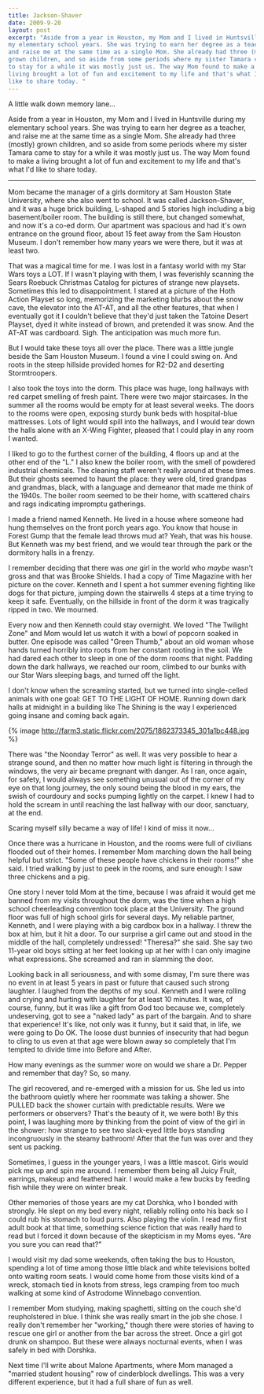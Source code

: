 ```yaml
---
title: Jackson-Shaver
date: 2009-9-20
layout: post
excerpt: "Aside from a year in Houston, my Mom and I lived in Huntsville during
my elementary school years. She was trying to earn her degree as a teacher,
and raise me at the same time as a single Mom. She already had three (mostly)
grown children, and so aside from some periods where my sister Tamara came
to stay for a while it was mostly just us. The way Mom found to make a
living brought a lot of fun and excitement to my life and that's what I'd
like to share today. "
---
```


A little walk down memory lane...
  
Aside from a year in Houston, my Mom and I lived in Huntsville during
my elementary school years. She was trying to earn her degree as a teacher,
and raise me at the same time as a single Mom. She already had three (mostly)
grown children, and so aside from some periods where my sister Tamara came
to stay for a while it was mostly just us. The way Mom found to make a
living brought a lot of fun and excitement to my life and that's what I'd
like to share today.
  
---
  
Mom became the manager of a girls dormitory at Sam Houston State University,
where she also went to school. It was called Jackson-Shaver, and it was
a huge brick building, L-shaped and 5 stories high including a big basement/boiler
room. The building is still there, but changed somewhat, and now it's a
co-ed dorm. Our apartment was spacious and had it's own entrance on the
ground floor, about 15 feet away from the Sam Houston Museum. I don't remember
how many years we were there, but it was at least two.
  
  
That was a magical time for me. I was lost in a fantasy world with my
Star Wars toys a LOT. If I wasn't playing with them, I was feverishly scanning
the Sears Roebuck Christmas Catalog for pictures of strange new playsets.
Sometimes this led to disappointment. I stared at a picture of the Hoth
Action Playset so long, memorizing the marketing blurbs about the snow
cave, the elevator into the AT-AT, and all the other features, that when
I eventually got it I couldn't believe that they'd just taken the Tatoine
Desert Playset, dyed it white instead of brown, and pretended it was snow.
And the AT-AT was cardboard. Sigh. The anticipation was much more fun.
  
  
But I would take these toys all over the place. There was a little jungle
beside the Sam Houston Museum. I found a vine I could swing on. And roots
in the steep hillside provided homes for R2-D2 and deserting Stormtroopers.
  
  
I also took the toys into the dorm. This place was huge, long hallways
with red carpet smelling of fresh paint. There were two major staircases.
In the summer all the rooms would be empty for at least several weeks.
The doors to the rooms were open, exposing sturdy bunk beds with hospital-blue
mattresses. Lots of light would spill into the hallways, and I would tear
down the halls alone with an X-Wing Fighter, pleased that I could play
in any room I wanted.
  
  
I liked to go to the furthest corner of the building, 4 floors up and
at the other end of the "L." I also knew the boiler room, with the smell
of powdered industrial chemicals. The cleaning staff weren't really around
at these times. But their ghosts seemed to haunt the place: they were old,
tired grandpas and grandmas, black, with a language and demeanor that made
me think of the 1940s. The boiler room seemed to be their home, with scattered
chairs and rags indicating impromptu gatherings.
  
  
I made a friend named Kenneth. He lived in a house where someone had hung
themselves on the front porch years ago. You know that house in Forest
Gump that the female lead throws mud at? Yeah, that was his house. But
Kenneth was my best friend, and we would tear through the park or the dormitory
halls in a frenzy.
  
  
I remember deciding that there was _one_ girl in the world who _maybe_ wasn't
gross and that was Brooke Shields. I had a copy of Time Magazine with her
picture on the cover. Kenneth and I spent a hot summer evening fighting
like dogs for that picture, jumping down the stairwells 4 steps at a time
trying to keep it safe. Eventually, on the hillside in front of the dorm
it was tragically ripped in two. We mourned.
  
  
Every now and then Kenneth could stay overnight. We loved "The Twilight
Zone" and Mom would let us watch it with a bowl of popcorn soaked in butter.
One episode was called "Green Thumb," about an old woman whose hands turned
horribly into roots from her constant rooting in the soil. We had dared
each other to sleep in one of the dorm rooms that night. Padding down the
dark hallways, we reached our room, climbed to our bunks with our Star
Wars sleeping bags, and turned off the light.
  
  
I don't know when the screaming started, but we turned into single-celled
animals with one goal: GET TO THE LIGHT OF HOME. Running down dark halls
at midnight in a building like The Shining is the way I experienced going
insane and coming back again.
  
  
{% image http://farm3.static.flickr.com/2075/1862373345_301a1bc448.jpg %}
  
  
There was "the Noonday Terror" as well. It was very possible to hear a
strange sound, and then no matter how much light is filtering in through
the windows, the very air became pregnant with danger. As I ran, once again,
for safety, I would always see something unusual out of the corner of my
eye on that long journey, the only sound being the blood in my ears, the
swish of courdoury and socks pumping lightly on the carpet. I knew I had
to hold the scream in until reaching the last hallway with our door, sanctuary,
at the end.
  
  
Scaring myself silly became a way of life! I kind of miss it now...
  
  
Once there was a hurricane in Houston, and the rooms were full of civilians
flooded out of their homes. I remember Mom marching down the hall being
helpful but strict. "Some of these people have chickens in their rooms!"
she said. I tried walking by just to peek in the rooms, and sure enough:
I saw three chickens and a pig.
  
  
One story I never told Mom at the time, because I was afraid it would
get me banned from my visits throughout the dorm, was the time when a high
school cheerleading convention took place at the University. The ground
floor was full of high school girls for several days. My reliable partner,
Kenneth, and I were playing with a big cardbox box in a hallway. I threw
the box at him, but it hit a door. To our surprise a girl came out and
stood in the middle of the hall, completely undressed! "Theresa?" she said.
She say two 11-year old boys sitting at her feet looking up at her with
I can only imagine what expressions. She screamed and ran in slamming the
door.
  
  
Looking back in all seriousness, and with some dismay, I'm sure there
was no event in at least 5 years in past or future that caused such strong
laughter. I laughed from the depths of my soul. Kenneth and I were rolling
and crying and hurting with laughter for at least 10 minutes. It was, of
course, funny, but it was like a gift from God too because we, completely
undeserving, got to see a "naked lady" as part of the bargain. And to share
that experience! It's like, not only was it funny, but it said that, in
life, we were going to Do OK. The loose dust bunnies of insecurity that
had begun to cling to us even at that age were blown away so completely
that I'm tempted to divide time into Before and After.
  
  
How many evenings as the summer wore on would we share a Dr. Pepper and
remember that day? So, so many.
  
  
The girl recovered, and re-emerged with a mission for us. She led us into
the bathroom quietly where her roommate was taking a shower. She PULLED
back the shower curtain with predictable results. Were we performers or
observers? That's the beauty of it, we were both! By this point, I was
laughing more by thinking from the point of view of the girl in the shower:
how strange to see two slack-eyed little boys standing incongruously in
the steamy bathroom! After that the fun was over and they sent us packing.
  
  
Sometimes, I guess in the younger years, I was a little mascot. Girls
would pick me up and spin me around. I remember them being all Juicy Fruit,
earrings, makeup and feathered hair. I would make a few bucks by feeding
fish while they were on winter break.
  
  
Other memories of those years are my cat Dorshka, who I bonded with strongly.
He slept on my bed every night, reliably rolling onto his back so I could
rub his stomach to loud purrs. Also playing the violin. I read my first
adult book at that time, something science fiction that was really hard
to read but I forced it down because of the skepticism in my Moms eyes.
"Are you sure you can read that?"
  
  
I would visit my dad some weekends, often taking the bus to Houston, spending
a lot of time among those little black and white televisions bolted onto
waiting room seats. I would come home from those visits kind of a wreck,
stomach tied in knots from stress, legs cramping from too much walking
at some kind of Astrodome Winnebago convention.
  
  
I remember Mom studying, making spaghetti, sitting on the couch she'd
reupholstered in blue. I think she was really smart in the job she chose.
I really don't remember her "working," though there were stories of having
to rescue one girl or another from the bar across the street. Once a girl
got drunk on shampoo. But these were always nocturnal events, when I was
safely in bed with Dorshka.
  
  
Next time I'll write about Malone Apartments, where Mom managed a "married
student housing" row of cinderblock dwellings. This was a very different
experience, but it had a full share of fun as well.
